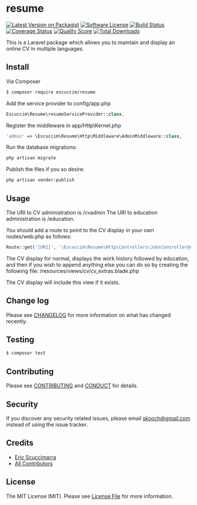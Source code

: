 # resume

[![Latest Version on Packagist][ico-version]][link-packagist]
[![Software License][ico-license]](LICENSE.md)
[![Build Status][ico-travis]][link-travis]
[![Coverage Status][ico-scrutinizer]][link-scrutinizer]
[![Quality Score][ico-code-quality]][link-code-quality]
[![Total Downloads][ico-downloads]][link-downloads]

This is a Laravel package which allows you to maintain and display an online CV in multiple languages. 

## Install

Via Composer

``` bash
$ composer require escuccim/resume
```

Add the service provider to config/app.php
```php
Escuccim\Resume\resumeServiceProvider::class,
```

Register the middleware in app/Http\Kernel.php
```php
'admin' => \Escuccim\Resume\Http\Middleware\AdminMiddleware::class,
```

Run the database migrations:
```bash
php artisan migrate
```

Publish the files if you so desire:
```bash
php artisan vendor:publish
```

## Usage
The URI to CV administration is /cvadmin
The URI to education administration is /education.

You should add a route to point to the CV display in your own routes/web.php as follows:
```php
Route::get('[URI]', '\Escuccim\Resume\Http\Controllers\JobsController@cv');
```

The CV display for normal, displays the work history followed by education, and then if you wish to append anything else you can do so by creating the following file:
/resources/views/cv/cv_extras.blade.php

The CV display will include this view if it exists.

## Change log

Please see [CHANGELOG](CHANGELOG.md) for more information on what has changed recently.

## Testing

``` bash
$ composer test
```

## Contributing

Please see [CONTRIBUTING](CONTRIBUTING.md) and [CONDUCT](CONDUCT.md) for details.

## Security

If you discover any security related issues, please email skooch@gmail.com instead of using the issue tracker.

## Credits

- [Eric Scuccimarra][link-author]
- [All Contributors][link-contributors]

## License

The MIT License (MIT). Please see [License File](LICENSE.md) for more information.

[ico-version]: https://img.shields.io/packagist/v/escuccim/resume.svg?style=flat-square
[ico-license]: https://img.shields.io/badge/license-MIT-brightgreen.svg?style=flat-square
[ico-travis]: https://img.shields.io/travis/escuccim/resume/master.svg?style=flat-square
[ico-scrutinizer]: https://img.shields.io/scrutinizer/coverage/g/escuccim/resume.svg?style=flat-square
[ico-code-quality]: https://img.shields.io/scrutinizer/g/escuccim/resume.svg?style=flat-square
[ico-downloads]: https://img.shields.io/packagist/dt/escuccim/resume.svg?style=flat-square

[link-packagist]: https://packagist.org/packages/escuccim/resume
[link-travis]: https://travis-ci.org/escuccim/resume
[link-scrutinizer]: https://scrutinizer-ci.com/g/escuccim/resume/code-structure
[link-code-quality]: https://scrutinizer-ci.com/g/escuccim/resume
[link-downloads]: https://packagist.org/packages/escuccim/resume
[link-author]: https://github.com/escuccim
[link-contributors]: ../../contributors
